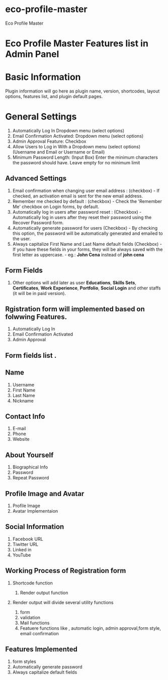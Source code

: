 # eco-profile-master
Eco Profile Master

# Eco Profile Master Features list in Admin Panel

# Basic Information
Plugin information will go here as plugin name,  version, shortcodes, layout options, features list, and plugin default pages.

# General Settings

 1. Automatically Log In Dropdown menu (select options)
 2. Email Confirmation Activated: Dropdown menu (select options)
 3. Admin Approval Feature: Checkbox 
 4. Allow Users to Log in With a Dropdown menu (select options) (Username and Email or Username or Email)
 5. Minimum Password Length: (Input Box)  Enter the minimum characters the password should have. Leave empty for no minimum limit

## Advanced Settings

 1. Email confirmation when changing user email address : (checkbox) -  If checked, an activation email is sent for the new email address.
 2. Remember me checked by default : (checkbox) - Check the 'Remember Me' checkbox on Login forms, by default.
 3. Automatically log in users after password reset : (Checkbox) -  Automatically log in users after they reset their password using the Recover Password form.
 4. Automatically generate password for users (Checkbox) -  By checking this option, the password will be automatically generated and emailed to the user.
 5. Always capitalize First Name and Last Name default fields (Checkbox) -  If you have these fields in your forms, they will be always saved with the first letter as uppercase. -   eg.:  **John Cena**  instead of  **john cena**


## Form Fields
 1. Other options will add later as user **Educations**, **Skills Sets**, **Certificates**, **Work Experience**, **Portfolio**, **Social Login** and other staffs (it will be in paid version).




## Rgistration form will implemented based on folwwing Features. 

1. Automatically Log In
2. Email Confirmation Activated
3. Admin Approval

## Form fields list .

## Name
1. Username
2. First Name
3. Last Name
4. Nickname

## Contact Info
1. E-mail
3. Phone
2. Website

## About Yourself
1. Biographical Info
2. Password
3. Repeat Password


## Profile Image and Avatar 
1. Profile Image 
2. Avatar Implementaion 

## Social Information 
1. Facebook URL 
2. Tiwitter URL 
3. Linked in
4. YouTube 

## Working Process of Registration form 

1. Shortcode function 
     1. Render output function 

2. Render output will divide several utility functions
   1. form 
   2. validation 
   3. Mail functions 
   4. Featuere functions like , automatic login, admin approval,form style, email confirmation 

## Features Implemented 
   1. form styles 
   2. Automatically generate password
   3. Always capitalize default fields
     


